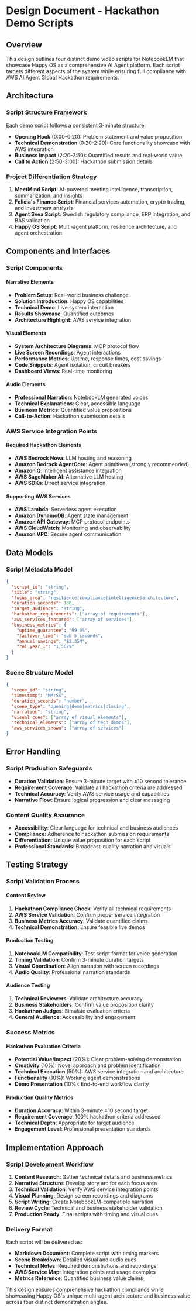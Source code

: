 # Design Document - Hackathon Demo Scripts

## Overview

This design outlines four distinct demo video scripts for NotebookLM that showcase Happy OS as a comprehensive AI Agent platform. Each script targets different aspects of the system while ensuring full compliance with AWS AI Agent Global Hackathon requirements.

## Architecture

### Script Structure Framework

Each demo script follows a consistent 3-minute structure:
- **Opening Hook** (0:00-0:20): Problem statement and value proposition
- **Technical Demonstration** (0:20-2:20): Core functionality showcase with AWS integration
- **Business Impact** (2:20-2:50): Quantified results and real-world value
- **Call to Action** (2:50-3:00): Hackathon submission details

### Project Differentiation Strategy

1. **MeetMind Script**: AI-powered meeting intelligence, transcription, summarization, and insights
2. **Felicia's Finance Script**: Financial services automation, crypto trading, and investment analysis
3. **Agent Svea Script**: Swedish regulatory compliance, ERP integration, and BAS validation
4. **Happy OS Script**: Multi-agent platform, resilience architecture, and agent orchestration

## Components and Interfaces

### Script Components

#### Narrative Elements
- **Problem Setup**: Real-world business challenge
- **Solution Introduction**: Happy OS capabilities
- **Technical Demo**: Live system interaction
- **Results Showcase**: Quantified outcomes
- **Architecture Highlight**: AWS service integration

#### Visual Elements
- **System Architecture Diagrams**: MCP protocol flow
- **Live Screen Recordings**: Agent interactions
- **Performance Metrics**: Uptime, response times, cost savings
- **Code Snippets**: Agent isolation, circuit breakers
- **Dashboard Views**: Real-time monitoring

#### Audio Elements
- **Professional Narration**: NotebookLM generated voices
- **Technical Explanations**: Clear, accessible language
- **Business Metrics**: Quantified value propositions
- **Call-to-Action**: Hackathon submission details

### AWS Service Integration Points

#### Required Hackathon Elements
- **AWS Bedrock Nova**: LLM hosting and reasoning
- **Amazon Bedrock AgentCore**: Agent primitives (strongly recommended)
- **Amazon Q**: Intelligent assistance integration
- **AWS SageMaker AI**: Alternative LLM hosting
- **AWS SDKs**: Direct service integration

#### Supporting AWS Services
- **AWS Lambda**: Serverless agent execution
- **Amazon DynamoDB**: Agent state management
- **Amazon API Gateway**: MCP protocol endpoints
- **AWS CloudWatch**: Monitoring and observability
- **Amazon VPC**: Secure agent communication

## Data Models

### Script Metadata Model
```json
{
  "script_id": "string",
  "title": "string",
  "focus_area": "resilience|compliance|intelligence|architecture",
  "duration_seconds": 180,
  "target_audience": "string",
  "hackathon_requirements": ["array of requirements"],
  "aws_services_featured": ["array of services"],
  "business_metrics": {
    "uptime_guarantee": "99.9%",
    "failover_time": "sub-5-seconds",
    "annual_savings": "$2.35M",
    "roi_year_1": "1,567%"
  }
}
```

### Scene Structure Model
```json
{
  "scene_id": "string",
  "timestamp": "MM:SS",
  "duration_seconds": "number",
  "scene_type": "opening|demo|metrics|closing",
  "narration": "string",
  "visual_cues": ["array of visual elements"],
  "technical_elements": ["array of tech demos"],
  "aws_services_shown": ["array of services"]
}
```

## Error Handling

### Script Production Safeguards
- **Duration Validation**: Ensure 3-minute target with ±10 second tolerance
- **Requirement Coverage**: Validate all hackathon criteria are addressed
- **Technical Accuracy**: Verify AWS service usage and capabilities
- **Narrative Flow**: Ensure logical progression and clear messaging

### Content Quality Assurance
- **Accessibility**: Clear language for technical and business audiences
- **Compliance**: Adherence to hackathon submission requirements
- **Differentiation**: Unique value proposition for each script
- **Professional Standards**: Broadcast-quality narration and visuals

## Testing Strategy

### Script Validation Process

#### Content Review
1. **Hackathon Compliance Check**: Verify all technical requirements
2. **AWS Service Validation**: Confirm proper service integration
3. **Business Metrics Accuracy**: Validate quantified claims
4. **Technical Demonstration**: Ensure feasible live demos

#### Production Testing
1. **NotebookLM Compatibility**: Test script format for voice generation
2. **Timing Validation**: Confirm 3-minute duration targets
3. **Visual Coordination**: Align narration with screen recordings
4. **Audio Quality**: Professional narration standards

#### Audience Testing
1. **Technical Reviewers**: Validate architecture accuracy
2. **Business Stakeholders**: Confirm value proposition clarity
3. **Hackathon Judges**: Simulate evaluation criteria
4. **General Audience**: Accessibility and engagement

### Success Metrics

#### Hackathon Evaluation Criteria
- **Potential Value/Impact** (20%): Clear problem-solving demonstration
- **Creativity** (10%): Novel approach and problem identification
- **Technical Execution** (50%): AWS service integration and architecture
- **Functionality** (10%): Working agent demonstrations
- **Demo Presentation** (10%): End-to-end workflow clarity

#### Production Quality Metrics
- **Duration Accuracy**: Within 3-minute ±10 second target
- **Requirement Coverage**: 100% hackathon criteria addressed
- **Technical Depth**: Appropriate for target audience
- **Engagement Level**: Professional presentation standards

## Implementation Approach

### Script Development Workflow

1. **Content Research**: Gather technical details and business metrics
2. **Narrative Structure**: Develop story arc for each focus area
3. **Technical Validation**: Verify AWS service integration points
4. **Visual Planning**: Design screen recordings and diagrams
5. **Script Writing**: Create NotebookLM-compatible narration
6. **Review Cycle**: Technical and business stakeholder validation
7. **Production Ready**: Final scripts with timing and visual cues

### Delivery Format

Each script will be delivered as:
- **Markdown Document**: Complete script with timing markers
- **Scene Breakdown**: Detailed visual and audio cues
- **Technical Notes**: Required demonstrations and recordings
- **AWS Service Map**: Integration points and usage examples
- **Metrics Reference**: Quantified business value claims

This design ensures comprehensive hackathon compliance while showcasing Happy OS's unique multi-agent architecture and business value across four distinct demonstration angles.